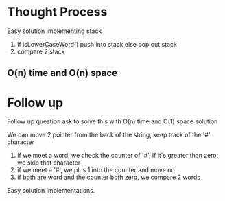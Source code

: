 # Thought Process

Easy solution implementing stack

1. if isLowerCaseWord() push into stack else pop out stack
2. compare 2 stack

## O(n) time and O(n) space

# Follow up

Follow up question ask to solve this with O(n) time and O(1) space solution

We can move 2 pointer from the back of the string, keep track of the '#' character

1. if we meet a word, we check the counter of '#', if it's greater than zero, we skip that character
2. if we meet a '#', we plus 1 into the counter and move on
3. if both are word and the counter both zero, we compare 2 words

Easy solution implementations.